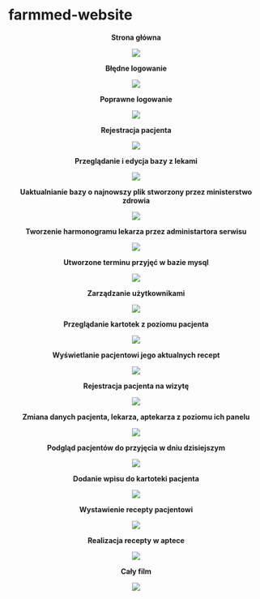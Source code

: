 # farmmed-website
<p align="center">
  <strong>Strona główna</strong>
</p>
<p align="center">
  <img src="gif/1.gif">
</p>
<p align="center">
  <strong>Błędne logowanie</strong>
</p>
<p align="center">
  <img src="gif/2.gif">
</p>
<p align="center">
  <strong>Poprawne logowanie</strong>
</p>
<p align="center">
  <img src="gif/3.gif">
</p>
<p align="center">
  <strong>Rejestracja pacjenta</strong>
</p>
<p align="center">
  <img src="gif/4.gif">
</p>
<p align="center">
  <strong>Przeglądanie i edycja bazy z lekami</strong>
</p>
<p align="center">
  <img src="gif/5.gif">
</p>
<p align="center">
  <strong>Uaktualnianie bazy o najnowszy plik stworzony przez ministerstwo zdrowia</strong>
</p>
<p align="center">
  <img src="gif/6.gif">
</p>
<p align="center">
  <strong>Tworzenie harmonogramu lekarza przez administartora serwisu</strong>
</p>
<p align="center">
  <img src="gif/7.gif">
</p>
<p align="center">
  <strong>Utworzone terminu przyjęć w bazie mysql</strong>
</p>
<p align="center">
  <img src="gif/8.png">
</p>
<p align="center">
  <strong>Zarządzanie użytkownikami</strong>
</p>
<p align="center">
  <img src="gif/9.gif">
</p>
<p align="center">
  <strong>Przeglądanie kartotek z poziomu pacjenta</strong>
</p>
<p align="center">
  <img src="gif/10.gif">
</p>
<p align="center">
  <strong>Wyświetlanie pacjentowi jego aktualnych recept</strong>
</p>
<p align="center">
  <img src="gif/11.gif">
</p>
<p align="center">
  <strong>Rejestracja pacjenta na wizytę</strong>
</p>
<p align="center">
  <img src="gif/12.gif">
</p>
<p align="center">
  <strong>Zmiana danych pacjenta, lekarza, aptekarza z poziomu ich panelu</strong>
</p>
<p align="center">
  <img src="gif/13.gif">
</p>
<p align="center">
  <strong>Podgląd pacjentów do przyjęcia w dniu dzisiejszym</strong>
</p>
<p align="center">
  <img src="gif/14.gif">
</p>
<p align="center">
  <strong>Dodanie wpisu do kartoteki pacjenta</strong>
</p>
<p align="center">
  <img src="gif/15.gif">
</p>
<p align="center">
  <strong>Wystawienie recepty pacjentowi</strong>
</p>
<p align="center">
  <img src="gif/16.gif">
</p>
<p align="center">
  <strong>Realizacja recepty w aptece</strong>
</p>
<p align="center">
  <img src="gif/17.gif">
</p>
<p align="center">
  <strong>Cały film</strong>
<p align="center">
  <a href="https://youtu.be/Wl3RD-9mBJo">
    <img src="gif/Home.png">
  </a>
</p>
